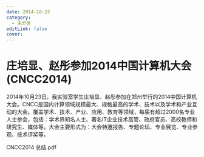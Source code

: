 ```yaml
---
date: 2014-10-23
category:
  - 未分类
editLink: false
cover: 
---
```



# 庄培显、赵彤参加2014中国计算机大会(CNCC2014)    

2014年10月23日，我实验室学生庄培显、赵彤参加在郑州举行的2014中国计算机大会。CNCC是国内计算领域规模最大、规格最高的学术、技术以及学术和产业互动的大会。覆盖学术、技术、产业、应用、教育等领域，每届有超过2000名专业人士参会，包括：学术界知名人士、著名IT企业技术高管、政府官员、高校教师和研究生、媒体等。大会主要形式为：大会特邀报告、专题论坛、专业展览、专业参观、技术评奖等。
<!-- more -->


CNCC2014 总结.pdf